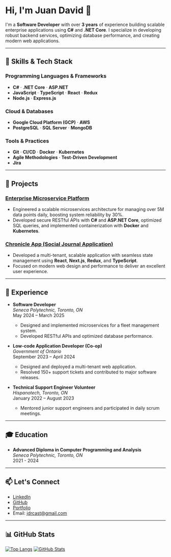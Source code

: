 # Hi, I'm Juan David 👋

I'm a **Software Developer** with over **3 years** of experience building scalable enterprise applications using **C#** and **.NET Core**. I specialize in developing robust backend services, optimizing database performance, and creating modern web applications.

---

## 🚀 Skills & Tech Stack

### Programming Languages & Frameworks
- **C#** · **.NET Core** · **ASP.NET**  
- **JavaScript** · **TypeScript** · **React** · **Redux**  
- **Node.js** · **Express.js**

### Cloud & Databases
- **Google Cloud Platform (GCP)** · **AWS**  
- **PostgreSQL** · **SQL Server** · **MongoDB**

### Tools & Practices
- **Git** · **CI/CD** · **Docker** · **Kubernetes**  
- **Agile Methodologies** · **Test-Driven Development**  
- **Jira**

---

## 📁 Projects

### [Enterprise Microservice Platform](https://github.com/jdcastel/Microservice-fragments-Cloud-Computing)
- Engineered a scalable microservices architecture for managing over 5M data points daily, boosting system reliability by 30%.
- Developed secure RESTful APIs with **C#** and **ASP.NET Core**, optimized SQL queries, and implemented containerization with **Docker** and **Kubernetes**.

### [Chronicle App (Social Journal Application)](https://chronicle-web-app-eight.vercel.app/)
- Developed a multi-tenant, scalable application with seamless state management using **React**, **Next.js**, **Redux**, and **TypeScript**.
- Focused on modern web design and performance to deliver an excellent user experience.

---

## 🏢 Experience

- **Software Developer**  
  *Seneca Polytechnic, Toronto, ON*  
  May 2024 – March 2025  
  - Designed and implemented microservices for a fleet management system.
  - Developed RESTful APIs and optimized database performance.

- **Low-code Application Developer (Co-op)**  
  *Government of Ontario*  
  September 2023 – April 2024  
  - Designed and deployed a multi-tenant web application.
  - Resolved 150+ support tickets and contributed to major software releases.

- **Technical Support Engineer Volunteer**  
  *Hispanotech, Toronto, ON*  
  January 2022 – August 2023  
  - Mentored junior support engineers and participated in daily scrum meetings.

---

## 🎓 Education

- **Advanced Diploma in Computer Programming and Analysis**  
  *Seneca Polytechnic, Toronto, ON*  
  2021 - 2024

---

## 📫 Let's Connect

- [LinkedIn](https://www.linkedin.com/in/jdcastel/)
- [GitHub](https://github.com/jdcastel)
- [Portfolio](https://juan-castelblanco.vercel.app/)
- Email: [jdrcast@gmail.com](mailto:jdrcast@gmail.com)

---

## 📊 GitHub Stats

[![Top Langs](https://github-readme-stats.vercel.app/api/top-langs/?username=jdcastel&layout=compact)](https://github.com/jdcastel)
[![GitHub Stats](https://github-readme-stats.vercel.app/api?username=jdcastel&show_icons=true)](https://github.com/jdcastel)

